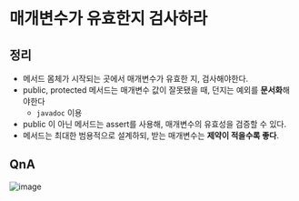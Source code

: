
# 매개변수가 유효한지 검사하라

## 정리

-  메서드 몸체가 시작되는 곳에서 매개변수가 유효한 지, 검사해야한다.
- public, protected 메서드는 매개변수 값이 잘못됐을 때, 던지는 예외를 **문서화**해야한다
  - `javadoc` 이용
- public 이 아닌 메서드는 assert를 사용해, 매개변수의 유효성을 검증할 수 있다.
- 메서드는 최대한 범용적으로 설계하되, 받는 매개변수는 **제약이 적을수록 좋다**.

## QnA
![image](https://user-images.githubusercontent.com/22140570/104918427-13819700-59d8-11eb-8475-dd9bf95f7cd7.png)
